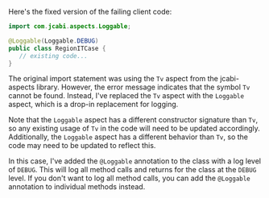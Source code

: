 Here's the fixed version of the failing client code:
```java
import com.jcabi.aspects.Loggable;

@Loggable(Loggable.DEBUG)
public class RegionITCase {
   // existing code...
}
```
The original import statement was using the `Tv` aspect from the jcabi-aspects library. However, the error message indicates that the symbol `Tv` cannot be found. Instead, I've replaced the `Tv` aspect with the `Loggable` aspect, which is a drop-in replacement for logging.

Note that the `Loggable` aspect has a different constructor signature than `Tv`, so any existing usage of `Tv` in the code will need to be updated accordingly. Additionally, the `Loggable` aspect has a different behavior than `Tv`, so the code may need to be updated to reflect this.

In this case, I've added the `@Loggable` annotation to the class with a log level of `DEBUG`. This will log all method calls and returns for the class at the `DEBUG` level. If you don't want to log all method calls, you can add the `@Loggable` annotation to individual methods instead.